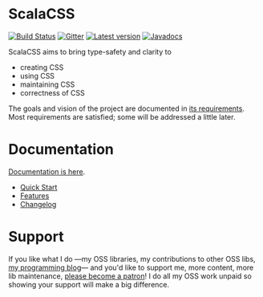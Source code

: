 # ScalaCSS

[![Build Status](https://travis-ci.org/japgolly/scalacss.svg?branch=master)](https://travis-ci.org/japgolly/scalacss)
[![Gitter](https://badges.gitter.im/Join%20Chat.svg)](https://gitter.im/japgolly/scalacss?utm_source=badge&utm_medium=badge&utm_campaign=pr-badge&utm_content=badge)
[![Latest version](https://index.scala-lang.org/japgolly/scalacss/core/latest.svg?color=orange)](https://index.scala-lang.org/japgolly/scalacss/core)
[![Javadocs](https://www.javadoc.io/badge/com.github.japgolly.scalacss/core_sjs0.6_2.13.svg)](https://www.javadoc.io/doc/com.github.japgolly.scalacss/core_sjs0.6_2.13)

ScalaCSS aims to bring type-safety and clarity to
* creating CSS
* using CSS
* maintaining CSS
* correctness of CSS

The goals and vision of the project are documented in
[its requirements](https://japgolly.github.io/scalacss/book/reqs.html).
Most requirements are satisfied; some will be addressed a little later.

# Documentation
[Documentation is here](https://japgolly.github.io/scalacss/book/).

* [Quick Start](https://japgolly.github.io/scalacss/book/quickstart/index.html)
* [Features](https://japgolly.github.io/scalacss/book/features/index.html)
* [Changelog](https://japgolly.github.io/scalacss/book/history/0.7.html)

# Support
If you like what I do
—my OSS libraries, my contributions to other OSS libs, [my programming blog](https://japgolly.blogspot.com)—
and you'd like to support me, more content, more lib maintenance, [please become a patron](https://www.patreon.com/japgolly)!
I do all my OSS work unpaid so showing your support will make a big difference.
